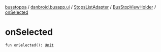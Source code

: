 [busstoppa](../../../index.md) / [danbroid.busapp.ui](../../index.md) / [StopsListAdapter](../index.md) / [BusStopViewHolder](index.md) / [onSelected](./on-selected.md)

# onSelected

`fun onSelected(): `[`Unit`](https://kotlinlang.org/api/latest/jvm/stdlib/kotlin/-unit/index.html)